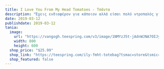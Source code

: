 ```yaml
---
title: I Love You From My Head Tomatoes - Τσάντα
description: "Έχεις ενδιαφέρον για κάποιον αλλά είσαι πολύ ντροπαλός για να το δείξεις;"
date: 2019-03-12
publishdate: 2019-03-12
tania:
  image:
    url: "https://vangogh.teespring.com/v3/image/1NMYzJ5t-jAdnWJNA7OIJyTMuwU/480/560.jpg"
    width: 800
    height: 600
  shop_price: "$25.99"
  shop_link: "https://teespring.com/ily-fmht-totebag?tsmac=store&tsmic=usetania&utm_source=web_shop_link&utm_medium=web&utm_campaign=teespring_sale#pid=526&cid=101936&sid=front"
  shop_featured: false
---
```

